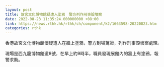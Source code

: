 ```yaml
---
layout: post
title: 故宮文化博物館疑遭人塗鴉　警方列作刑事毀壞案
date: 2022-08-23 11:35:24.000000000 +08:00
link: https://news.rthk.hk/rthk/ch/component/k2/1663598-20220823.htm
categories: rthk
---
```


香港故宮文化博物館懷疑遭人在牆上塗鴉，警方到場蒐證，列作刑事毀壞案處理。

現場是西九龍博物館道8號，在早上約9時半，職員發現展館內的牆上有塗鴉，報警求助。
